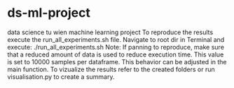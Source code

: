 # ds-ml-project
data science tu wien machine learning project
To reproduce the results execute the run_all_experiments.sh file.
Navigate to root dir in Terminal and execute: 
./run_all_experiments.sh
Note: If panning to reproduce, make sure that a reduced amount of data is used to reduce execution time. This value is set to 10000 samples per dataframe. This behavior can be adjusted in the main function.
To vizualize the results refer to the created folders or run visualisation.py to create a summary.

